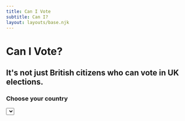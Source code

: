```yaml
---
title: Can I Vote
subtitle: Can I?
layout: layouts/base.njk
---
```


# Can I Vote?

## It's not just British citizens who can vote in UK elections.

<form method="get" action="/">
  <label>
    <h3>Choose your country</h3>
    <select name="country">

      {%- for country in countries -%}
      <option value="{{ country.name.common | slug }}">{{ country.name.common }}</option>
      {%- endfor -%}
    </select>
    <button>Can I Vote?</button>
  </label>
</form>
<ul>
  {%- for country in countries -%}
  <li class="country {{ country.cca3 }}"><a href="/{{ country.name.common | slug }}/">I am a citizen of
      {{ country.name.common }}</a></li>
  {%- endfor -%}
</ul>